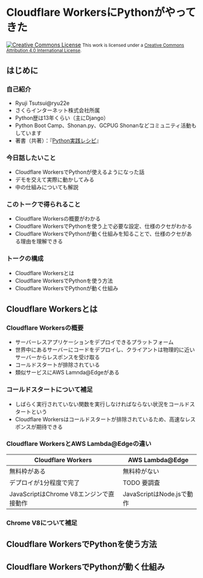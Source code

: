 # Cloudflare WorkersにPythonがやってきた
<a rel="license" href="http://creativecommons.org/licenses/by/4.0/"><img alt="Creative Commons License" style="border-width:0" src="https://i.creativecommons.org/l/by/4.0/88x31.png" /></a>
<small>This work is licensed under a <a rel="license" href="http://creativecommons.org/licenses/by/4.0/">Creative Commons Attribution 4.0 International License</a>.</small>

## はじめに

### 自己紹介
* Ryuji Tsutsui@ryu22e
* さくらインターネット株式会社所属
* Python歴は13年くらい（主にDjango）
* Python Boot Camp、Shonan.py、GCPUG Shonanなどコミュニティ活動もしています
* 著書（共著）：『[Python実践レシピ](https://gihyo.jp/book/2022/978-4-297-12576-9)』

### 今日話したいこと
* Cloudflare WorkersでPythonが使えるようになった話
* デモを交えて実際に動かしてみる
* 中の仕組みについても解説

### このトークで得られること
* Cloudflare Workersの概要がわかる
* Cloudflare WorkersでPythonを使う上で必要な設定、仕様のクセがわかる
* Cloudflare WorkersでPythonが動く仕組みを知ることで、仕様のクセがある理由を理解できる

### トークの構成
* Cloudflare Workersとは
* Cloudflare WorkersでPythonを使う方法
* Cloudflare WorkersでPythonが動く仕組み

## Cloudflare Workersとは

### Cloudflare Workersの概要
* サーバーレスアプリケーションをデプロイできるプラットフォーム
* 世界中にあるサーバーにコードをデプロイし、クライアントは物理的に近いサーバーからレスポンスを受け取る
* コールドスタートが排除されている
* 類似サービスにAWS Lamnda@Edgeがある

### コールドスタートについて補足
* しばらく実行されていない関数を実行しなければならない状況をコールドスタートという
* Cloudflare Workersはコールドスタートが排除されているため、高速なレスポンスが期待できる

### Cloudflare WorkersとAWS Lambda@Edgeの違い
| Cloudflare Workers | AWS Lambda@Edge |
| --- | --- |
| 無料枠がある | 無料枠がない |
| デプロイが1分程度で完了 | TODO 要調査 |
| JavaScriptはChrome V8エンジンで直接動作 | JavaScriptはNode.jsで動作 |

### Chrome V8について補足

## Cloudflare WorkersでPythonを使う方法

## Cloudflare WorkersでPythonが動く仕組み
